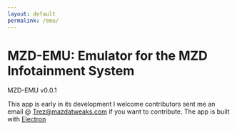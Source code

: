 ```yaml
---
layout: default
permalink: /emu/
---
```


# MZD-EMU: Emulator for the MZD Infotainment System

MZD-EMU v0.0.1

This app is early in its development I welcome contributors sent me an email @ [Trez@mazdatweaks.com](mailto:Trez@mazdatweaks.com?subject=Contribute%20to%20MZD-EMU) if you want to contribute.  The app is built with [Electron](http://electron.atom.io)
